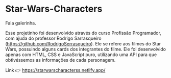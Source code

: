 # Star-Wars-Characters

Fala galerinha.

Esse projetinho foi desenvolvido através do curso Profissão Programador, com ajuda do professor Rodrigo Sarrasqueiro (https://github.com/RodrigoSerrasqueiro). Ele se refere aos filmes do Star Wars, possuindo alguns cards dos integrantes do filme. Ele foi desenvolvido apenas com HTML, CSS e JavaScript puro, utilizando uma API para que obtivéssemos as informações de cada personagem.

Link 👉 https://starwarscharacterss.netlify.app/

